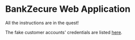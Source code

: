 # BankZecure Web Application

All the instructions are in the quest!

The fake customer accounts' credentials are listed [here](https://github.com/WildCodeSchool/quest-springboot-sql-injection/blob/master/FakeAccountsCredentials.md).